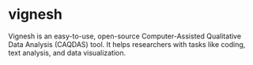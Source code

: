 # vignesh
Vignesh is an easy-to-use, open-source Computer-Assisted Qualitative Data Analysis (CAQDAS) tool. It helps researchers with tasks like coding, text analysis, and data visualization. 
